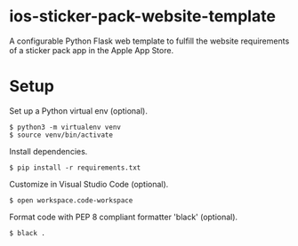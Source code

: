# ios-sticker-pack-website-template
A configurable Python Flask web template to fulfill the website requirements of a sticker pack app in the Apple App Store.

# Setup

Set up a Python virtual env (optional).

    $ python3 -m virtualenv venv
    $ source venv/bin/activate

Install dependencies.

    $ pip install -r requirements.txt

Customize in Visual Studio Code (optional).

    $ open workspace.code-workspace

Format code with PEP 8 compliant formatter 'black' (optional).

    $ black .
